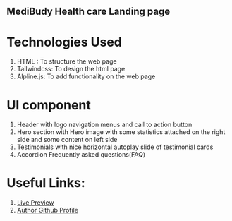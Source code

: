 ## MediBudy Health care Landing page 


# Technologies Used 
1. HTML : To structure the web page 
2. Tailwindcss: To design the html page
3. Alpline.js: To add functionality on the web page 

# UI component 
1. Header with logo navigation menus and call to action button 
2. Hero section with Hero image with some statistics attached on the right side and some content on left side 
3. Testimonials with nice horizontal autoplay slide of testimonial cards 
4. Accordion Frequently asked questions(FAQ)

# Useful Links:

1. [Live Preview](https://prashant-kumar-321.github.io/MediBuddy/)
2. [Author Github Profile](https://github.com/Prashant-Kumar-321/)

